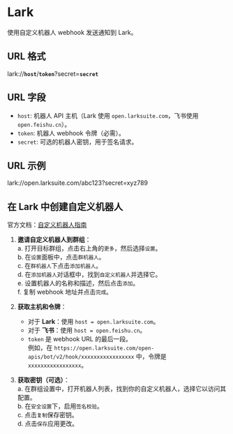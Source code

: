 # Lark

使用自定义机器人 webhook 发送通知到 Lark。

## URL 格式

<span class="bk">lark://**`host`**/**`token`**?secret=**`secret`**</span>

## URL 字段

- `host`: 机器人 API 主机（Lark 使用 `open.larksuite.com`，飞书使用 `open.feishu.cn`）。
- `token`: 机器人 webhook 令牌（必需）。
- `secret`: 可选的机器人密钥，用于签名请求。

## URL 示例

<span class="bk">lark://open.larksuite.com/abc123?secret=xyz789</span>

## 在 Lark 中创建自定义机器人

官方文档：[自定义机器人指南](https://open.larksuite.com/document/client-docs/bot-v3/add-custom-bot)

1. **邀请自定义机器人到群组**：  
   a. 打开目标群组，点击右上角的`更多`，然后选择`设置`。  
   b. 在`设置`面板中，点击`群机器人`。  
   c. 在`群机器人`下点击`添加机器人`。  
   d. 在`添加机器人`对话框中，找到`自定义机器人`并选择它。  
   e. 设置机器人的名称和描述，然后点击`添加`。  
   f. 复制 webhook 地址并点击`完成`。

2. **获取主机和令牌**：

   - 对于 **Lark**：使用 `host = open.larksuite.com`。
   - 对于 **飞书**：使用 `host = open.feishu.cn`。
   - `token` 是 webhook URL 的最后一段。  
     例如，在 `https://open.larksuite.com/open-apis/bot/v2/hook/xxxxxxxxxxxxxxxxx` 中，令牌是 `xxxxxxxxxxxxxxxxx`。

3. **获取密钥（可选）**：  
   a. 在群组设置中，打开机器人列表，找到你的自定义机器人，选择它以访问其配置。  
   b. 在`安全设置`下，启用`签名校验`。  
   c. 点击`复制`保存密钥。  
   d. 点击`保存`应用更改。
